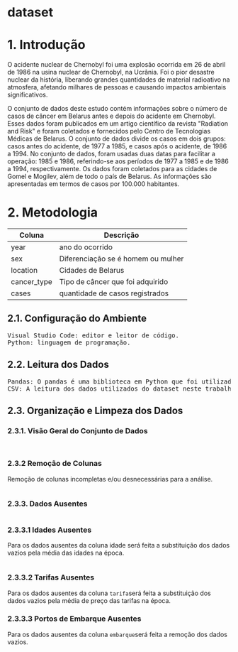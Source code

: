 # dataset

# 1. Introdução
O acidente nuclear de Chernobyl foi uma explosão ocorrida em 26 de abril de 1986 na usina nuclear de Chernobyl, na Ucrânia. Foi o pior desastre nuclear da história, liberando grandes quantidades de material radioativo na atmosfera, afetando milhares de pessoas e causando impactos ambientais significativos.

O conjunto de dados deste estudo contém informações sobre o número de casos de câncer em Belarus antes e depois do acidente em Chernobyl. Esses dados foram publicados em um artigo científico da revista "Radiation and Risk" e foram coletados e fornecidos pelo Centro de Tecnologias Médicas de Belarus. O conjunto de dados divide os casos em dois grupos: casos antes do acidente, de 1977 a 1985, e casos após o acidente, de 1986 a 1994. No conjunto de dados, foram usadas duas datas para facilitar a operação: 1985 e 1986, referindo-se aos períodos de 1977 a 1985 e de 1986 a 1994, respectivamente. Os dados foram coletados para as cidades de Gomel e Mogilev, além de todo o país de Belarus. As informações são apresentadas em termos de casos por 100.000 habitantes.

<h1>2. Metodologia</h1>

<p>
<table>
<thead>
<tr>
  <th>Coluna</th>
  <th>Descrição</th>
</tr>
</thead>
<tbody>
<tr>
  <td>year</td>
  <td>ano do ocorrido</td>
</tr>
<tr>
  <td>sex</td>
  <td>Diferenciação se é homem ou mulher</td>
</tr>
<tr>
  <td>location</td>
  <td>Cidades de Belarus</td>
</tr>
<tr>
  <td>cancer_type</td>
  <td>Tipo de câncer que foi adquirido</td>
</tr>
<tr>
  <td>cases</td>
  <td>quantidade de casos registrados</td>
</tr>
</tbody>
</table>
</p>





<h2>2.1. Configuração do Ambiente</h2>
<pre>
<span>Visual Studio Code: editor e leitor de código.</span>
<span>Python: linguagem de programação.</span>
</pre>

<h2>2.2. Leitura dos Dados</h2>
<pre>
<span>Pandas: O pandas é uma biblioteca em Python que foi utilizada para a análise e manipulação de dados no projeto. Com essa ferramenta, foi possível carregar o conjunto de dados em um formato de tabela, o que facilita a visualização e manipulação dos dados.</span>
<span>CSV: A leitura dos dados utilizados do dataset neste trabalho estão no formato CSV (Comma Separated Values), que é um formato de arquivo comum para armazenar e trocar dados tabulares. A leitura dos dados foi realizada utilizando a biblioteca Pandas do Python, que possui uma função específica para carregar dados em formato CSV</span>
</pre>

<h2>2.3. Organização e Limpeza dos Dados</h2>
<h3>2.3.1. Visão Geral do Conjunto de Dados</h3>
<pre><span></span></pre>
<pre><span></span></pre>

<h3>2.3.2 Remoção de Colunas</h3>
Remoção de colunas incompletas e/ou desnecessárias para a análise.
<pre><span></span></pre>

<h3>2.3.3. Dados Ausentes</h3>
<pre><span></span></pre>

<h3>2.3.3.1 Idades Ausentes</h3>
Para os dados ausentes da coluna idade será feita a substituição dos dados vazios pela média das idades na época.
<pre><span></span></pre>

<h3>2.3.3.2 Tarifas Ausentes</h3>
<p>Para os dados ausentes da coluna <code>tarifa</code>será feita a substituição dos dados vazios pela média de preço das tarifas na época.</p>

<h3>2.3.3.3 Portos de Embarque Ausentes</h3>
<p>Para os dados ausentes da coluna <code>embarque</code>será feita a remoção dos dados vazios.</p>
<pre><span></span></pre>
